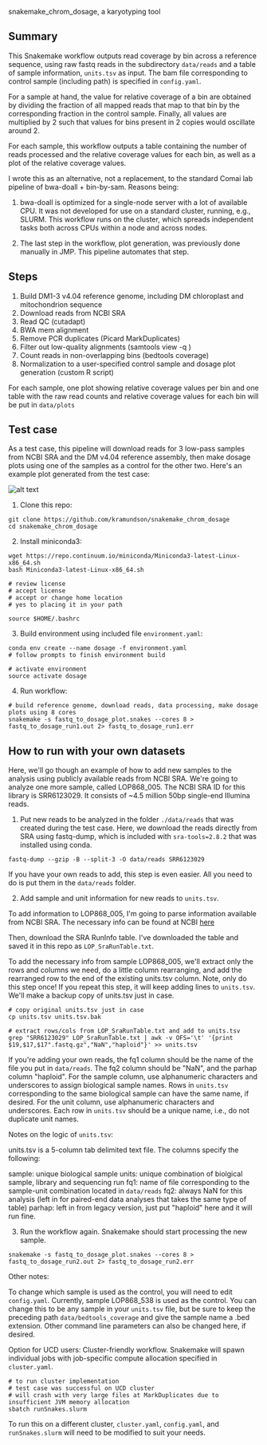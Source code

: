 snakemake_chrom_dosage, a karyotyping tool

## Summary

This Snakemake workflow outputs read coverage by bin across a reference sequence, using
raw fastq reads in the subdirectory ```data/reads``` and a table of sample information,
```units.tsv``` as input. The bam file corresponding to control sample (including path)
is specified in ```config.yaml```.

For a sample at hand, the value for relative coverage of a bin are obtained by dividing
the fraction of all mapped reads that map to that bin by the corresponding fraction in the
control sample. Finally, all values are multiplied by 2 such that values for bins present
in 2 copies would oscillate around 2.

For each sample, this workflow outputs a table containing the number of reads processed 
and the relative coverage values for each bin, as well as a plot of the relative coverage
values.

I wrote this as an alternative, not a replacement, to the standard Comai lab pipeline of
bwa-doall + bin-by-sam. Reasons being:

1. bwa-doall is optimized for a single-node server with a lot of available CPU. It was not
developed for use on a standard cluster, running, e.g., SLURM. This workflow runs on the
cluster, which spreads independent tasks both across CPUs within a node and across nodes.

2. The last step in the workflow, plot generation, was previously done manually in JMP.
This pipeline automates that step.

## Steps

1. Build DM1-3 v4.04 reference genome, including DM chloroplast and mitochondrion sequence
2. Download reads from NCBI SRA
3. Read QC (cutadapt)
4. BWA mem alignment
5. Remove PCR duplicates (Picard MarkDuplicates)
6. Filter out low-quality alignments (samtools view -q <quality>)
7. Count reads in non-overlapping bins (bedtools coverage)
8. Normalization to a user-specified control sample and dosage plot generation (custom R script)

For each sample, one plot showing relative coverage values per bin and one table with the
raw read counts and relative coverage values for each bin will be put in ```data/plots```

## Test case

As a test case, this pipeline will download reads for 3 low-pass samples from NCBI SRA
and the DM v4.04 reference assembly, then make dosage plots using one of the samples
as a control for the other two. Here's an example plot generated from the test case:

![alt text](./test_output/LOP868_529-dosage_plot.jpg)

1. Clone this repo:

```
git clone https://github.com/kramundson/snakemake_chrom_dosage
cd snakemake_chrom_dosage
```

2. Install miniconda3:

```
wget https://repo.continuum.io/miniconda/Miniconda3-latest-Linux-x86_64.sh
bash Miniconda3-latest-Linux-x86_64.sh

# review license
# accept license
# accept or change home location
# yes to placing it in your path

source $HOME/.bashrc
```

3. Build environment using included file ```environment.yaml```:

```
conda env create --name dosage -f environment.yaml
# follow prompts to finish environment build

# activate environment
source activate dosage
```

4. Run workflow:

```
# build reference genome, download reads, data processing, make dosage plots using 8 cores
snakemake -s fastq_to_dosage_plot.snakes --cores 8 > fastq_to_dosage_run1.out 2> fastq_to_dosage_run1.err
```

## How to run with your own datasets

Here, we'll go though an example of how to add new samples to the analysis using publicly
available reads from NCBI SRA. We're going to analyze one more sample, called LOP868_005.
The NCBI SRA ID for this library is SRR6123029. It consists of ~4.5 million 50bp single-end
Illumina reads.

1. Put new reads to be analyzed in the folder ```./data/reads``` that was created during
the test case. Here, we download the reads directly from SRA using fastq-dump, which is
included with ```sra-tools=2.8.2``` that was installed using conda.

```
fastq-dump --gzip -B --split-3 -O data/reads SRR6123029
```

If you have your own reads to add, this step is even easier. All you need to do is put
them in the ```data/reads``` folder.

2. Add sample and unit information for new reads to ```units.tsv```.

To add information to LOP868_005, I'm going to parse information available from NCBI SRA.
The necessary info can be found at NCBI [here](https://www.ncbi.nlm.nih.gov/Traces/study/?acc=SRP119212)

Then, download the SRA RunInfo table. I've downloaded the table and saved it in this repo
as ```LOP_SraRunTable.txt```.

To add the necessary info from sample LOP868_005, we'll extract only the rows and columns
we need, do a little column rearranging, and add the rearranged row to the end of the
existing units.tsv column. Note, only do this step once! If you repeat this step, it will
keep adding lines to ```units.tsv```. We'll make a backup copy of units.tsv just in case.

```
# copy original units.tsv just in case
cp units.tsv units.tsv.bak

# extract rows/cols from LOP_SraRunTable.txt and add to units.tsv
grep "SRR6123029" LOP_SraRunTable.txt | awk -v OFS='\t' '{print $19,$17,$17".fastq.gz","NaN","haploid"}' >> units.tsv
```

If you're adding your own reads, the fq1 column should be the name of the file you put
in ```data/reads```. The fq2 column should be "NaN", and the parhap column "haploid".
For the sample column, use alphanumeric characters and underscores to assign biological
sample names. Rows in ```units.tsv``` corresponding to the same biological sample can have
the same name, if desired. For the unit column, use alphanumeric characters and
underscores. Each row in ```units.tsv``` should be a unique name, i.e., do not duplicate
unit names.

Notes on the logic of ```units.tsv```:

units.tsv is a 5-column tab delimited text file. The columns specify the following:

sample: unique biological sample
units: unique combination of biolgical sample, library and sequencing run
fq1: name of file corresponding to the sample-unit combination located in ```data/reads```
fq2: always NaN for this analysis (left in for paired-end data analyses that takes the same type of table)
parhap: left in from legacy version, just put "haploid" here and it will run fine.

3. Run the workflow again. Snakemake should start processing the new sample.

```
snakemake -s fastq_to_dosage_plot.snakes --cores 8 > fastq_to_dosage_run2.out 2> fastq_to_dosage_run2.err
```

Other notes:

To change which sample is used as the control, you will need to edit ```config.yaml```.
Currently, sample LOP868_538 is used as the control. You can change this to be any sample
in your ```units.tsv``` file, but be sure to keep the preceding path
```data/bedtools_coverage``` and give the sample name a .bed extension.
Other command line parameters can also be changed here, if desired.

Option for UCD users: Cluster-friendly workflow. Snakemake will spawn individual jobs with
job-specific compute allocation specified in ```cluster.yaml```.

```
# to run cluster implementation
# test case was successful on UCD cluster
# will crash with very large files at MarkDuplicates due to insufficient JVM memory allocation
sbatch runSnakes.slurm
```

To run this on a different cluster, ```cluster.yaml```, ```config.yaml```, and
```runSnakes.slurm``` will  need to be modified to suit your needs.

